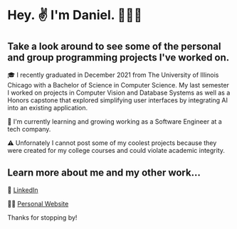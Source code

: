 # Hey. ✌️ I'm Daniel. 🧑🏽‍🦱
## Take a look around to see some of the personal and group programming projects I've worked on.

🎓 I recently graduated in December 2021 from The University of Illinois Chicago with a Bachelor of Science in Computer Science. 
My last semester I worked on projects in Computer Vision and Database Systems as well as a Honors capstone that explored simplifying user interfaces by integrating AI into an existing application.

🌱 I'm currently learning and growing working as a Software Engineer at a tech company. 

⚠️ Unfornately I cannot post some of my coolest projects because they were created for my college courses and could violate academic integrity.

## Learn more about me and my other work...
🔗 [LinkedIn](https://www.linkedin.com/in/daniellevert)

👨‍💻 [Personal Website](https://www.daniellevert.com)

Thanks for stopping by!
